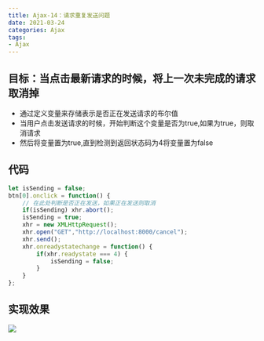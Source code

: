 ```yaml
---
title: Ajax-14：请求重复发送问题
date: 2021-03-24
categories: Ajax
tags: 
- Ajax
---
```

## 目标：当点击最新请求的时候，将上一次未完成的请求取消掉
* 通过定义变量来存储表示是否正在发送请求的布尔值
* 当用户点击发送请求的时候，开始判断这个变量是否为true,如果为true，则取消请求
* 然后将变量置为true,直到检测到返回状态码为4将变量置为false
## 代码
```js
let isSending = false;
btn[0].onclick = function() {
    // 在此处判断是否正在发送，如果正在发送则取消
    if(isSending) xhr.abort();
    isSending = true;
    xhr = new XMLHttpRequest();
    xhr.open("GET","http://localhost:8000/cancel");
    xhr.send();
    xhr.onreadystatechange = function() {
        if(xhr.readystate === 4) {
            isSending = false;
        }
    }
};
```
## 实现效果
![](https://img-blog.csdnimg.cn/img_convert/2d0acc2f93739bb8a59a8fc546b1ebe0.png)